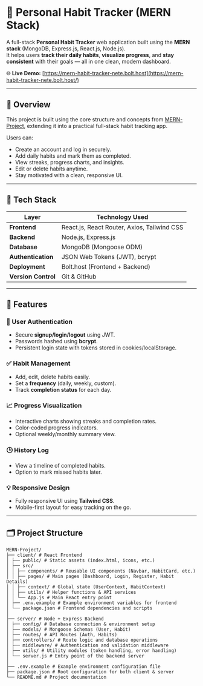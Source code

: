 # 🧠 Personal Habit Tracker (MERN Stack)

A full-stack **Personal Habit Tracker** web application built using the **MERN stack** (MongoDB, Express.js, React.js, Node.js).  
It helps users **track their daily habits**, **visualize progress**, and **stay consistent** with their goals — all in one clean, modern dashboard.

🌐 **Live Demo:** [https://mern-habit-tracker-nete.bolt.host](https://mern-habit-tracker-nete.bolt.host/)

---

## 🚀 Overview

This project is built using the core structure and concepts from [MERN-Project](https://github.com/RohanSingh0208/MERN-Project), extending it into a practical full-stack habit tracking app.

Users can:
- Create an account and log in securely.
- Add daily habits and mark them as completed.
- View streaks, progress charts, and insights.
- Edit or delete habits anytime.
- Stay motivated with a clean, responsive UI.

---

## 🧩 Tech Stack

| Layer | Technology Used |
|-------|------------------|
| **Frontend** | React.js, React Router, Axios, Tailwind CSS |
| **Backend** | Node.js, Express.js |
| **Database** | MongoDB (Mongoose ODM) |
| **Authentication** | JSON Web Tokens (JWT), bcrypt |
| **Deployment** | Bolt.host (Frontend + Backend) |
| **Version Control** | Git & GitHub |

---

## 📸 Features

### 👤 User Authentication
- Secure **signup/login/logout** using JWT.
- Passwords hashed using **bcrypt**.
- Persistent login state with tokens stored in cookies/localStorage.

### ✅ Habit Management
- Add, edit, delete habits easily.
- Set a **frequency** (daily, weekly, custom).
- Track **completion status** for each day.

### 📈 Progress Visualization
- Interactive charts showing streaks and completion rates.
- Color-coded progress indicators.
- Optional weekly/monthly summary view.

### 🕒 History Log
- View a timeline of completed habits.
- Option to mark missed habits later.

### 💡 Responsive Design
- Fully responsive UI using **Tailwind CSS**.
- Mobile-first layout for easy tracking on the go.

---

## 🗂️ Project Structure
```
MERN-Project/
├── client/ # React Frontend
│ ├── public/ # Static assets (index.html, icons, etc.)
│ ├── src/
│ │ ├── components/ # Reusable UI components (Navbar, HabitCard, etc.)
│ │ ├── pages/ # Main pages (Dashboard, Login, Register, Habit Details)
│ │ ├── context/ # Global state (UserContext, HabitContext)
│ │ ├── utils/ # Helper functions & API services
│ │ └── App.js # Main React entry point
│ ├── .env.example # Example environment variables for frontend
│ └── package.json # Frontend dependencies and scripts
│
├── server/ # Node + Express Backend
│ ├── config/ # Database connection & environment setup
│ ├── models/ # Mongoose Schemas (User, Habit)
│ ├── routes/ # API Routes (Auth, Habits)
│ ├── controllers/ # Route logic and database operations
│ ├── middleware/ # Authentication and validation middleware
│ ├── utils/ # Utility modules (token handling, error handling)
│ └── server.js # Entry point of the backend server
│
├── .env.example # Example environment configuration file
├── package.json # Root configuration for both client & server
└── README.md # Project documentation

````
